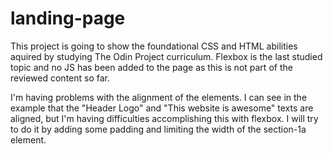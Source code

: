 # landing-page

This project is going to show the foundational CSS and HTML abilities aquired by studying The Odin Project curriculum. Flexbox is the last studied topic and no JS has been added to the page as this is not part of the reviewed content so far.

I'm having problems with the alignment of the elements. I can see in the example that the "Header Logo" and "This website is awesome" texts are aligned, but I'm having difficulties accomplishing this with flexbox. I will try to do it by adding some padding and limiting the width of the section-1a element.
